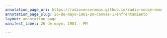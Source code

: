 ```yaml
---
annotation_page_uri: https://radiovenceremos.github.io/radio-venceremos-espanol-1/annotations/26-de-mayo-1981-pm-canvas-1-enfrentamiento.json
annotation_page_slug: 26-de-mayo-1981-pm-canvas-1-enfrentamiento
layout: annotation_page
manifest_label: 26 de mayo, 1981 - PM

---
```

